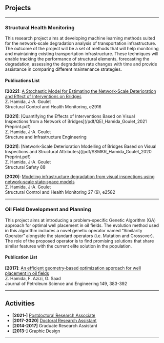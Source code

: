 ## Projects

---

### Structural Health Monitoring

This research project aims at developing machine learning methods suited for the network-scale degradation analysis of transportation infrastructure. The outcome of the project will be a set of methods that will help monitoring and maintaining existing transportation infrastructure. These techniques will enable tracking the performance of structural elements, forecasting the degradation, assessing the degradation rate changes with time and provide assistance in comparing different maintenance strategies.

#### Publications List

**\[2022\]**: [A Stochastic Model for Estimating the Network-Scale Deterioration and Effect of Interventions on Bridges](/pdf/Hamida_Goulet_NSA_2022.pdf)\
Z. Hamida, J-A. Goulet\
Structural Control and Health Monitoring, e2916

**\[2021\]**: [Quantifying the Effects of Interventions Based on Visual Inspections from a Network of Bridges](/pdf/QEI_Hamida_Goulet_2021 Preprint.pdf)\
Z. Hamida, J-A. Goulet\
Structure and Infrastructure Engineering

**\[2021\]**: [Network-Scale Deterioration Modelling of Bridges Based on Visual Inspections and Structural Attributes](/pdf/SSMKR_Hamida_Goulet_2020 Preprint.pdf)\
Z. Hamida, J-A. Goulet\
Structural Safety 88

**\[2020\]**: [Modeling infrastructure degradation from visual inspections using network‐scale state‐space models](/pdf/Hamida_Goulet_VI_SSM_2020.pdf)\
Z. Hamida, J-A. Goulet\
Structural Control and Health Monitoring 27 (9), e2582

---

### Oil Field Development and Planning

This project aims at introducing a problem-specific Genetic Algorithm (GA) approach for optimal well placement in oil fields. The evolution method used in this algorithm includes a novel genetic operator named “Similarity Operator” alongside the standard operators (i.e. Mutation and Crossover). The role of the proposed operator is to find promising solutions that share similar features with the current elite solution in the population.

#### Publication List

**\[2017\]**: [An efficient geometry-based optimization approach for well placement in oil fields](/pdf/WPO_Hamida_et_al_2017.pdf)\
Z. Hamida, F. Azizi, G. Saad\
Journal of Petroleum Science and Engineering 149, 383-392

---

## Activities

- **\[2021-\]** [Postdoctoral Research Associate](http://profs.polymtl.ca/jagoulet/Site/Goulet_web_page_ZHAMIDA.html)
- **\[2017-2020\]** [Doctoral Research Assistant](http://profs.polymtl.ca/jagoulet/Site/Goulet_web_page_ZHAMIDA.html)
- **\[2014-2017\]** Graduate Research Assistant
- **\[2013-\]** [Graphic Design](https://www.behance.net/zachamida)

---
